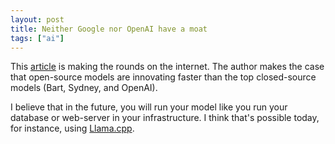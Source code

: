 ```yaml
---
layout: post
title: Neither Google nor OpenAI have a moat
tags: ["ai"]
---
```


This [article](https://www.semianalysis.com/p/google-we-have-no-moat-and-neither) is making the rounds on the internet. The author makes the case that open-source models are innovating faster than the top closed-source models (Bart, Sydney, and OpenAI).

I believe that in the future, you will run your model like you run your database or web-server in your infrastructure. I think that's possible today, for instance, using [Llama.cpp](https://github.com/ggerganov/llama.cpp).